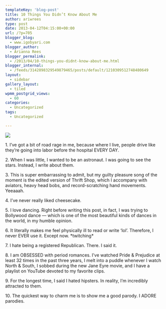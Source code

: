```yaml
---
templateKey: 'blog-post'
title: 10 Things You Didn’t Know About Me
author: ariwrees
type: post
date: 2013-04-12T04:15:00+00:00
url: /?p=705
blogger_blog:
  - www.igobyari.com
blogger_author:
  - Arianna Rees
blogger_permalink:
  - /2013/04/10-things-you-didnt-know-about-me.html
blogger_internal:
  - /feeds/3142898329549879465/posts/default/1210309512748480649
layout:
  - sidebar
gallery_layout:
  - tiled
wpmm_postgrid_views:
  - 60
categories:
  - Uncategorized
tags:
  - Uncategorized

---
```

[![](https://www.igobyari.com/wp-content/uploads/2013/04/halfofface.jpg)](https://www.igobyari.com/wp-content/uploads/2013/04/halfofface-1.jpg)

1\. I’ve got a bit of road rage in me, because where I live, people drive like they’re going into labor before the hospital EVERY DAY.

2\. When I was little, I wanted to be an astronaut. I was going to see the stars. Instead, I write about them.

3\. This is super embarrassing to admit, but my guilty pleasure song of the moment is the edited version of Thrift Shop, which I accompany with aviators, heavy head bobs, and record-scratching hand movements. Yeeaaah.

4\. I’ve never really liked cheesecake.

5\. I love dancing. Right before writing this post, in fact, I was trying to Bollywood dance — which is one of the most beautiful kinds of dances in the world, in my humble opinion.

6\. It literally makes me feel physically ill to read or write ‘lol’. Therefore, I never EVER use it. Except now. \*twitching\*

7\. I hate being a registered Republican. There. I said it.

8\. I am OBSESSED with period romances. I’ve watched Pride & Prejudice at least 32 times in the past three years, I melt into a puddle whenever I watch North & South, I sobbed during the new Jane Eyre movie, and I have a playlist on YouTube devoted to my favorite clips.

9\. For the longest time, I said I hated hipsters. In reality, I’m incredibly attracted to them.

10\. The quickest way to charm me is to show me a good parody. I ADORE parodies.